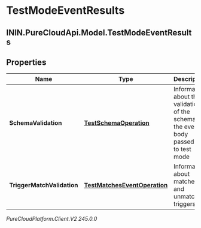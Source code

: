 # TestModeEventResults

## ININ.PureCloudApi.Model.TestModeEventResults

## Properties

|Name | Type | Description | Notes|
|------------ | ------------- | ------------- | -------------|
| **SchemaValidation** | [**TestSchemaOperation**](TestSchemaOperation) | Information about the validation of the schema of the event body passed in to test mode | [optional] |
| **TriggerMatchValidation** | [**TestMatchesEventOperation**](TestMatchesEventOperation) | Information about matched and unmatched triggers | [optional] |



_PureCloudPlatform.Client.V2 245.0.0_
